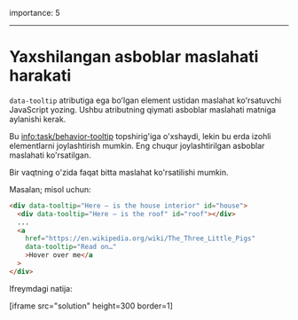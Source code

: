 importance: 5

---

# Yaxshilangan asboblar maslahati harakati

`data-tooltip` atributiga ega boʻlgan element ustidan maslahat koʻrsatuvchi JavaScript yozing. Ushbu atributning qiymati asboblar maslahati matniga aylanishi kerak.

Bu <info:task/behavior-tooltip> topshirig'iga o'xshaydi, lekin bu erda izohli elementlarni joylashtirish mumkin. Eng chuqur joylashtirilgan asboblar maslahati ko'rsatilgan.

Bir vaqtning o'zida faqat bitta maslahat ko'rsatilishi mumkin.

Masalan; misol uchun:

```html
<div data-tooltip="Here – is the house interior" id="house">
  <div data-tooltip="Here – is the roof" id="roof"></div>
  ...
  <a
    href="https://en.wikipedia.org/wiki/The_Three_Little_Pigs"
    data-tooltip="Read on…"
    >Hover over me</a
  >
</div>
```

Ifreymdagi natija:

[iframe src="solution" height=300 border=1]
